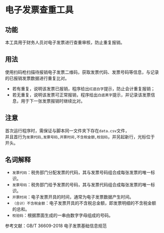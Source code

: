 # 电子发票查重工具

## 功能
本工具用于财务人员对电子发票进行查重审核，防止重复报销。

## 用法
使用扫码枪扫描待报销电子发票二维码，获取发票代码、发票号码等信息，与记录的已报销发票数据进行重复比对。

 - 若有重复，说明该发票已报销，程序给出`红底白字`提示，防止会计重复报销；
 - 若无重复，说明该发票可正常报销，程序给出`白底黑字`提示，并记录该发票信息，用于下一张发票报销时继续比对。


## 注意
首次运行程序时，需保证与脚本同一文件夹下存在`data.csv`文件，  
并且首行为`发票代码,发票号码,开票时间,不含税金额,校验码`，并另起新行，光标位于开头。

## 名词解释
 - `发票代码`：税务部门分配发票的代码，其与发票号码组合成每张发票的唯一标识。
 - `发票号码`：税务部门给予发票的号码，其与发票代码组合成每张发票的唯一标识。
 - `开票时间`：电子发票开具的时间，通常为电子发票数据产生时间。
 - `（合计）不含税金额`：电子发票开具的不含税总金额，即发票明细的不含税金额的总和。
 - `校验码`：根据票面生成的一串由数字字母组成的号码。  

参考文献：GB/T 36609-2018 电子发票基础信息规范